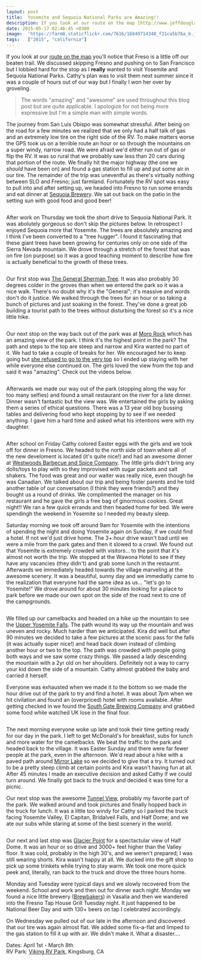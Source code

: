 ```yaml
---
layout: post
title:  Yosemite and Sequoia National Parks are Amazing!!
description: If you look at our route on the map [http://www.jeffdouglas.com/map] you'll...
date: 2015-05-17 02:46:45 +0300
image:  'https://farm8.staticflickr.com/7616/16849714348_f31ca5b76a_b.jpg'
tags:   ["2015", "california"]
---
```

<p>If you look at our <a href="http://www.jeffdouglas.com/map">route on the map</a> you'll notice that Freso is a little off our beaten trail. We discussed skipping Fresno and pushing on to San Francisco but I lobbied hard for the stop as I <strong>really</strong> wanted to visit Yosemite and Sequoia National Parks. Cathy's plan was to visit them next summer since it was a couple of hours out of our way but I finally I won her over by groveling.</p>
<blockquote>
<p>The words &quot;amazing&quot; and &quot;awesome&quot; are used throughout this blog post but are quite applicable. I apologize for not being more expressive but I'm a simple man with simple words.</p>
</blockquote>
<p>The journey from San Luis Obispo was somewhat stressful. After being on the road for a few minutes we realized that we only had a half talk of gas and an extremely low tire on the right side of the RV.  To make matters worse the GPS took us on a terrible route an hour or so through the mountains on a super windy, narrow road. We were afraid we'd either run out of gas or flip the RV. It was so rural that we probably saw less than 20 cars during that portion of the route. We finally hit the major highway (the one we <em>should</em> have been on) and found a gas station to fill up and put some air in our tire. The remainder of the trip was uneventful as there's virtually nothing between SLO and Fresno; just farmland. Fortunately the RV spot was easy to pull into and after setting up, we headed into Fresno to run some errands and eat dinner at <a href="http://sequoiabrewing.com/">Sequoia Brewery</a>. We sat out back on the patio in the setting sun with good food and good beer!</p>
<p><img src="https://farm9.staticflickr.com/8696/17032205031_da57621949_c.jpg" alt="" ></p>
<p>After work on Thursday we took the short drive to Sequoia National Park. It was abolutely gorgeous so don't skip the pictures below. In retrospect I enjoyed Sequoia more that Yosemite. The trees are absolutely amazing and I think I've been converted to a &quot;tree hugger&quot;. I found it fascinating that these giant trees have been growing for centuries only on one side of the Sierra Nevada mountain. We drove through a stretch of the forest that was on fire (on purpose) so it was a good teaching moment to describe how fire is actually beneficial to the growth of these trees.</p>
<p><img src="https://farm9.staticflickr.com/8698/16845201790_d1e6b72633_c.jpg" alt="" ></p>
<p>Our first stop was <a href="http://www.nps.gov/seki/learn/nature/sherman.htm">The General Sherman Tree</a>. It was also probably 30 degrees colder in the groves than when we entered the park so it was a nice walk. There's no doubt why it's the &quot;General&quot;; it's massive and words don't do it justice. We walked through the trees for an hour or so taking a bunch of pictures and just soaking in the forest. They've done a great job building a tourist path to the trees without disturbing the forest so it's a nice little hike.</p>
<p><img src="https://farm8.staticflickr.com/7646/16844735658_37b86c0f1e_c.jpg" alt="" ></p>
<p>Our next stop on the way back out of the park was at <a href="http://www.tripadvisor.com/Attraction_Review-g143050-d146443-Reviews-Moro_Rock-Sequoia_and_Kings_Canyon_National_Park_California.html">Moro Rock</a> which has an amazing view of the park. I think it's the highest point in the park? The path and steps to the top are steep and narrow and Kira wanted no part of it. We had to take a couple of breaks for her. We encouraged her to keep going but <a href="https://flic.kr/p/roWxs3">she refused to go to the very top</a> so I ended up staying with her while everyone else continued on. The girls loved the view from the top and said it was &quot;amazing&quot;. Check out the videos below.</p>
<p><img src="https://farm8.staticflickr.com/7633/16846511609_fbe767dcd5_c.jpg" alt="" ></p>
<p>Afterwards we made our way out of the park (stopping along the way for too many selfies) and found a small restaurant on the river for a late dinner. Dinner wasn't fantastic but the view was. We entertained the girls by asking them a series of ethical questions. There was a 13 year old boy bussing tables and delivering food who kept stopping by to see if we needed anything. I gave him a hard time and asked what his intentions were with my daughter.</p>
<p><img src="https://farm9.staticflickr.com/8709/16844758238_15570e4335_c.jpg" alt="" ></p>
<p>After school on Friday Cathy colored Easter eggs with the girls and we took off for dinner in Fresno. We headed to the north side of town where all of the new develoment is located (it's quite nice!) and had an awesome dinner at <a href="http://westwoodsbbq.com/">Westwoods Barbecue and Spice Company</a>. The little girls didn't bring any dolls/toys to play with so they improvised with sugar packets and salt shakers. The food was great and our waiter was really nice, even though he was Canadian. We talked about our trip and being foster parents and he told another table of our conversation (I think they were friends?) and they bought us a round of drinks. We complimented the manager on his restaurant and he gave the girls a free bag of ginormous cookies. Great night!! We ran a few quick errands and then headed home for bed. We were spendingh the weekend in Yosemite so I needed my beauty sleep.</p>
<p>Saturday morning we took off around 9am for Yosemite with the intentions of spending the night and doing Yosemite again on Sunday, if we could find a hotel. If not we'd just drive home. The 3+ hour drive wasn't bad until we were a mile from the park gates and then it slowed to a crawl. We found out that Yosemite is extremely crowded with visitors... to the point that it's almost not worth the trip. We stopped at the Wawona Hotel to see if they have any vacancies (they didn't) and grab some lunch in the restaurnt.  Afterwards we immediately headed towards the village marveling at the awesome scenery. It was a beautiful, sunny day and we immediatly came to the realization that everyone had the same idea as us... &quot;let's go to Yosemite!&quot; We drove around for about 30 minutes looking for a place to park before we made our own spot on the side of the road next to one of the campgrounds.</p>
<p><img src="https://farm8.staticflickr.com/7663/17054587866_5d1b16616c_c.jpg" alt="" ></p>
<p>We filled up our camelbacks and headed on a hike up the mountain to see the <a href="http://www.nps.gov/yose/planyourvisit/yosemitefallstrail.htm">Upper Yosemite Falls</a>. The path wound its way up the mountain and was uneven and rocky. Much harder than we anticipated. Kira did well but after 90 minutes we decided to take a few pictures at the scenic pass for the falls (it was actually super nice!) and head back down instead of climbing another hour or two to the top. The path was crowded with people going both ways and we saw some crazy things. We passed a lady descending the mountain with a 2yr old on her shoulders. Definitely not a way to carry your kid down the side of a mountain. Cathy almost grabbed the baby and carried it herself.</p>
<p>Everyone was exhausted when we made it to the bottom so we made the hour drive out of the park to try and find a hotel. It was about 7pm when we hit civilation and found an (overpriced) hotel with rooms available. After getting checked in we found the <a href="http://southgatebrewco.com/">South Gate Brewing Company</a> and grabbed some food while watched UK lose in the final four.</p>
<p><img src="https://farm8.staticflickr.com/7674/16862592249_bce44491c6_c.jpg" alt="" ></p>
<p>The next morning everyone woke up late and took their time getting ready for our day in the park. I left to get McDonald's for breakfast, subs for lunch and more water for the camelbacks. We beat the traffic to the park and headed back to the village. It was Easter Sunday and there were far fewer people at the park, even in the afternoon. We'd read about a hike with a paved path around <a href="http://www.nps.gov/yose/planyourvisit/mirrorlaketrail.htm">Mirror Lake</a> so we decided to give that a try. It turned out to be a pretty steep climb at certain points and Kira wasn't having fun at all. After 45 minutes I made an executive decision and asked Cathy if we could turn around. We finally got back to the truck and decided it was time for a picnic.</p>
<p>Our next stop was the awesome <a href="http://www.nps.gov/yose/learn/nature/scenic-vistas-tunnel-view.htm">Tunnel View</a>, probably my favorite part of the park. We walked around and took pictures and finally hopped back in the truck for lunch. It was a little too windy for Cathy so I parked the truck facing Yosemite Valley, El Capitan, Bridalveil Falls, and Half Dome; and we ate our subs while staring at some of the best scenery in the world.</p>
<p><img src="https://farm8.staticflickr.com/7615/17079877912_a851458174_c.jpg" alt="" ></p>
<p>Our next and last stop was <a href="http://www.nps.gov/yose/planyourvisit/glacierpoint.htm">Glacier Point</a> for a spectactular view of Half Dome. It was an hour or so drive and 3000+ feet higher than the Valley floor.  It was cold, probably in the high 30's, and we weren't prepared; I was still wearing shorts. Kira wasn't happy at all. We ducked into the gift shop to pick up some trinkets while trying to stay warm. We took one more quick peek and, literally, ran back to the truck and drove the three hours home.</p>
<p>Monday and Tuesday were typical days and we slowly recovered from the weekend. School and work and then out for dinner each night. Monday we found a nice little brewery (<a href="http://brewbakersbrewingco.com/food.htm">Brewbakers</a>) in Vasalia and then we wandered into the  Fresno Tap House Grill Tuesday night. It just happened to be National Beer Day and with 130+ beers on tap I celebrated accordingly.</p>
<p>On Wednesday we pulled out of our late in the afternoon and discovered that our tire was again almost flat. We added some fix-a-flat and limped to the gas station to fill it up with air. We didn't make it. What a disaster....</p>
<p>Dates: April 1st - March 8th<br>
RV Park: <a href="http://www.missionbayrvresort.com">Viking RV Park</a>, Kingsburg, CA</p>

